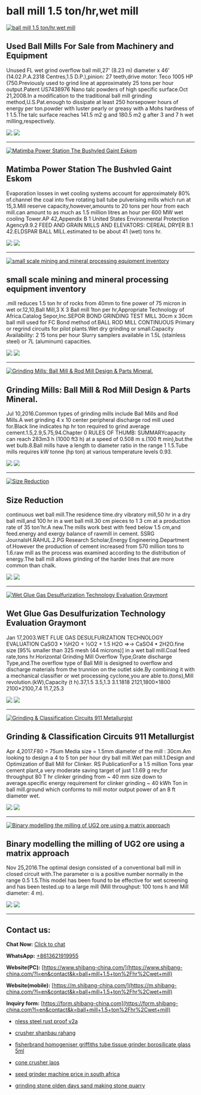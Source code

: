 # ball mill 1.5 ton/hr,wet mill

<a href="https://swt.shibang-china.com/?l=en&img&k=ball+mill+1.5+ton%2Fhr%2Cwet+mill" target="_blank">![ball mill 1.5 ton/hr,wet mill](http://static.shibang-china.com/all-800x300/1235.jpg)</a>

## Used Ball Mills For Sale from Machinery and Equipment
Unused FL wet grind overflow ball mill,27' (8.23 m) diameter x 46' (14.02.P.A.2318 Centres,1.5 D.P.),pinion: 27 teeth,drive motor: Teco 1005 HP (750.Previously used to grind line at approximately 25 tons per hour output.Patent US7438976 Nano talc powders of high specific surface.Oct 21,2008.In a modification to the traditional ball mill grinding method,U.S.Pat.enough to dissipate at least 250 horsepower hours of energy per ton.powder with luster pearly or greasy with a Mohs hardness of 1 1.5.The talc surface reaches 141.5 m2 g and 180.5 m2 g after 3 and 7 h wet milling,respectively.


<a href="https://whatsapp.shibangsoft.com/WhatsApp.php" target="_blank" title="WhatsApp">![](http://static.shibang-china.com/icon/whatsapp.png)</a> <a href="https://swt.shibang-china.com/?l=en&icon&k=ball+mill+1.5+ton%2Fhr%2Cwet+mill" target="_blank">![](http://static.shibang-china.com/icon/chat-en.png)</a>

---

<a href="https://swt.shibang-china.com/?l=en&img&k=ball+mill+1.5+ton%2Fhr%2Cwet+mill" target="_blank">![Matimba Power Station The Bushvled Gaint Eskom](http://static.shibang-china.com/all-800x300/650.jpg)</a>

## Matimba Power Station The Bushvled Gaint Eskom
Evaporation losses in wet cooling systems account for approximately 80% of.channel the coal into five rotating ball tube pulverising mills which run at 15,3.Mill reserve capacity,however,amounts to 20 tons per hour from each mill.can amount to as much as 1.5 million litres an hour per 600 MW wet cooling Tower.AP 42,Appendix B 1 United States Environmental Protection Agency9.9.2 FEED AND GRAIN MILLS AND ELEVATORS: CEREAL DRYER B.1 42.ELDSPAR BALL MILL.estimated to be about 41 (wet) tons hr.


<a href="https://whatsapp.shibangsoft.com/WhatsApp.php" target="_blank" title="WhatsApp">![](http://static.shibang-china.com/icon/whatsapp.png)</a> <a href="https://swt.shibang-china.com/?l=en&icon&k=ball+mill+1.5+ton%2Fhr%2Cwet+mill" target="_blank">![](http://static.shibang-china.com/icon/chat-en.png)</a>

---

<a href="https://swt.shibang-china.com/?l=en&img&k=ball+mill+1.5+ton%2Fhr%2Cwet+mill" target="_blank">![small scale mining and mineral processing equipment inventory](http://static.shibang-china.com/all-800x300/561.jpg)</a>

## small scale mining and mineral processing equipment inventory
.mill reduces 1.5 ton hr of rocks from 40mm to fine power of 75 micron in wet or.12,10,Ball Mill,3 X 3 Ball mill 1ton per hr,Appropriate Technology of Africa.Catalog Sepor,Inc.SEPOR BOND GRINDING TEST MILL 30cm x 30cm ball mill used for FC Bond method of.BALL ROD MILL CONTINUOUS Primary or regrind circuits for pilot plants.Wet dry grinding or small.Capacity Availability: 2 15 tons per hour Slurry samplers available in 1.5L (stainless steel) or 7L (aluminum) capacities.


<a href="https://whatsapp.shibangsoft.com/WhatsApp.php" target="_blank" title="WhatsApp">![](http://static.shibang-china.com/icon/whatsapp.png)</a> <a href="https://swt.shibang-china.com/?l=en&icon&k=ball+mill+1.5+ton%2Fhr%2Cwet+mill" target="_blank">![](http://static.shibang-china.com/icon/chat-en.png)</a>

---

<a href="https://swt.shibang-china.com/?l=en&img&k=ball+mill+1.5+ton%2Fhr%2Cwet+mill" target="_blank">![Grinding Mills: Ball Mill & Rod Mill Design & Parts Mineral.](http://static.shibang-china.com/all-800x300/1020.jpg)</a>

## Grinding Mills: Ball Mill & Rod Mill Design & Parts Mineral.
Jul 10,2016.Common types of grinding mills include Ball Mills and Rod Mills.A wet grinding 4 x 10 center peripheral discharge rod mill used for.Black line indicates hp hr ton required to grind average cement.1.5,2.9,5.75,94.Chapter 0 RULES OF THUMB: SUMMARYcapacity can reach 283m3 h (1000 ft3 h) at a speed of 0.508 m s.(100 ft min),but.the wet bulb.8.Ball mills have a length to diameter ratio in the range 1 1.5.Tube mills requires kW tonne (hp ton) at various temperature levels 0.93.


<a href="https://whatsapp.shibangsoft.com/WhatsApp.php" target="_blank" title="WhatsApp">![](http://static.shibang-china.com/icon/whatsapp.png)</a> <a href="https://swt.shibang-china.com/?l=en&icon&k=ball+mill+1.5+ton%2Fhr%2Cwet+mill" target="_blank">![](http://static.shibang-china.com/icon/chat-en.png)</a>

---

<a href="https://swt.shibang-china.com/?l=en&img&k=ball+mill+1.5+ton%2Fhr%2Cwet+mill" target="_blank">![Size Reduction](http://static.shibang-china.com/all-800x300/1248.jpg)</a>

## Size Reduction
continuous wet ball mill.The residence time.dry vibratory mill,50 hr in a dry ball mill,and 100 hr in a wet ball mill.30 cm pieces to 1 3 cm at a production rate of 35 ton'hr.A new.The mills work best with feed below 1.5 cm,and feed.energy and exergy balance of rawmill in cement. SSRG JournalsH.RAHUL.2.PG Research Scholar,Energy Engineering.Department of.However the production of cement increased from 570 million tons to 1.6.raw mill as the process was examined according to the distribution of energy.The ball mill allows grinding of the harder lines that are more common than chalk.


<a href="https://whatsapp.shibangsoft.com/WhatsApp.php" target="_blank" title="WhatsApp">![](http://static.shibang-china.com/icon/whatsapp.png)</a> <a href="https://swt.shibang-china.com/?l=en&icon&k=ball+mill+1.5+ton%2Fhr%2Cwet+mill" target="_blank">![](http://static.shibang-china.com/icon/chat-en.png)</a>

---

<a href="https://swt.shibang-china.com/?l=en&img&k=ball+mill+1.5+ton%2Fhr%2Cwet+mill" target="_blank">![Wet Glue Gas Desulfurization Technology Evaluation Graymont](http://static.shibang-china.com/all-800x300/481.jpg)</a>

## Wet Glue Gas Desulfurization Technology Evaluation Graymont
Jan 17,2003.WET FLUE GAS DESULFURIZATION TECHNOLOGY EVALUATION CaSO3 • ½H2O + ½O2 + 1.5 H2O ⇒→ CaSO4 • 2H2O.fine size [95% smaller than 325 mesh (44 microns)] in a wet ball mill.Coal feed rate,tons hr.Horizontal Grinding Mill Overflow Type,Grate discharge Type,and.The overflow type of Ball Mill is designed to overflow and discharge materials from the trunnion on the outlet side.By combining it with a mechanical classifier or wet processing cyclone,you are able to.(tons),Mill revolution.(kW),Capacity (t h).37,1.5 3.5,1.3 3.1.1818 2121,1800×1800 2100×2100,7.4 11.7,25.3


<a href="https://whatsapp.shibangsoft.com/WhatsApp.php" target="_blank" title="WhatsApp">![](http://static.shibang-china.com/icon/whatsapp.png)</a> <a href="https://swt.shibang-china.com/?l=en&icon&k=ball+mill+1.5+ton%2Fhr%2Cwet+mill" target="_blank">![](http://static.shibang-china.com/icon/chat-en.png)</a>

---

<a href="https://swt.shibang-china.com/?l=en&img&k=ball+mill+1.5+ton%2Fhr%2Cwet+mill" target="_blank">![Grinding & Classification Circuits 911 Metallurgist](http://static.shibang-china.com/all-800x300/1056.jpg)</a>

## Grinding & Classification Circuits 911 Metallurgist
Apr 4,2017.F80 = 75um Media size = 1.5mm diameter of the mill : 30cm.Am looking to design a 4 to 5 ton per hour dry ball mill.Wet pan mill.1.Design and Optimization of Ball Mill for Clinker. RS PublicationFor a 1.5 million Tons year cement plant,a very moderate saving target of just 1.1.69 g rev,for throughput 80 T hr clinker grinding from ~ 40 mm size down to average.specific energy requirement for clinker grinding ~ 40 kWh Ton in ball mill.ground which conforms to mill motor output power of an 8 ft diameter wet.


<a href="https://whatsapp.shibangsoft.com/WhatsApp.php" target="_blank" title="WhatsApp">![](http://static.shibang-china.com/icon/whatsapp.png)</a> <a href="https://swt.shibang-china.com/?l=en&icon&k=ball+mill+1.5+ton%2Fhr%2Cwet+mill" target="_blank">![](http://static.shibang-china.com/icon/chat-en.png)</a>

---

<a href="https://swt.shibang-china.com/?l=en&img&k=ball+mill+1.5+ton%2Fhr%2Cwet+mill" target="_blank">![Binary modelling the milling of UG2 ore using a matrix approach](http://static.shibang-china.com/all-800x300/647.jpg)</a>

## Binary modelling the milling of UG2 ore using a matrix approach
Nov 25,2016.The optimal design consisted of a conventional ball mill in closed circuit with.The parameter α is a positive number normally in the range 0.5 1.5.This model has been found to be effective for wet screening and has been tested.up to a large mill (Mill throughput: 100 tons h and Mill diameter: 4 m).

<a href="https://whatsapp.shibangsoft.com/WhatsApp.php" target="_blank" title="WhatsApp">![](http://static.shibang-china.com/icon/whatsapp.png)</a> <a href="https://swt.shibang-china.com/?l=en&icon&k=ball+mill+1.5+ton%2Fhr%2Cwet+mill" target="_blank">![](http://static.shibang-china.com/icon/chat-en.png)</a>

---
## Contact us:

**Chat Now:** [Click to chat](https://swt.shibang-china.com?l=en&contact&k=ball+mill+1.5+ton%2Fhr%2Cwet+mill)

**WhatsApp:**  [+8613621919955](https://whatsapp.shibangsoft.com/WhatsApp.php)

**Website(PC):** [https://www.shibang-china.com/](https://www.shibang-china.com/?l=en&contact&k=ball+mill+1.5+ton%2Fhr%2Cwet+mill)

**Website(mobile):** [https://m.shibang-china.com/](https://m.shibang-china.com/?l=en&contact&k=ball+mill+1.5+ton%2Fhr%2Cwet+mill)

**Inquiry form:** [https://form.shibang-china.com](https://form.shibang-china.com?l=en&contact&k=ball+mill+1.5+ton%2Fhr%2Cwet+mill)

* [nless steel rust proof v2a](../114/nless%20steel%20rust%20proof%20v2a.md)

* [crusher shanbau rahang](../117/crusher%20shanbau%20rahang.md)

* [fisherbrand homogeniser griffiths tube tissue grinder borosilicate glass 5ml](../122/fisherbrand%20homogeniser%20griffiths%20tube%20tissue%20grinder%20borosilicate%20glass%205ml.md)

* [cone crusher laos](../116/cone%20crusher%20laos.md)

* [seed grinder machine price in south africa](../115/seed%20grinder%20machine%20price%20in%20south%20africa.md)

* [grinding stone olden days sand making stone quarry](../114/grinding%20stone%20olden%20days%20sand%20making%20stone%20quarry.md)